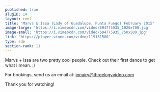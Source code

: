 ```yaml
---
published: true
slugID: 14
layout: reel
title: 'Marvs & Issa (Lady of Guadalupe, Punta Fuego) February 2015'
image-large: 'https://i.vimeocdn.com/video/594775935_1920x700.jpg'
image-small: 'https://i.vimeocdn.com/video/594775935_750x500.jpg'
link: 'https://player.vimeo.com/video/119131580'
type: sde
section-rank: 11
---
```

Marvs + Issa are two pretty cool people. Check out their first dance to get what I mean. :) 

For bookings, send us an email at: inquiry@threelogyvideo.com

Thank you for watching!
